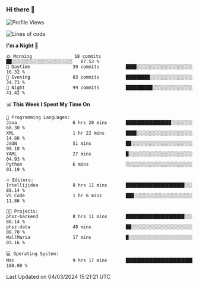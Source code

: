 ### Hi there 👋

<!--
**ALiersEL/ALiersEL** is a ✨ _special_ ✨ repository because its `README.md` (this file) appears on your GitHub profile.

Here are some ideas to get you started:

- 🔭 I’m currently working on ...
- 🌱 I’m currently learning ...
- 👯 I’m looking to collaborate on ...
- 🤔 I’m looking for help with ...
- 💬 Ask me about ...
- 📫 How to reach me: ...
- 😄 Pronouns: ...
- ⚡ Fun fact: ...
-->

<!--START_SECTION:waka-->
![Profile Views](http://img.shields.io/badge/Profile%20Views-0-blue)

![Lines of code](https://img.shields.io/badge/From%20Hello%20World%20I%27ve%20Written-7.6%20million%20lines%20of%20code-blue)

**I'm a Night 🦉** 

```text
🌞 Morning                18 commits          ██░░░░░░░░░░░░░░░░░░░░░░░   07.53 % 
🌆 Daytime                39 commits          ████░░░░░░░░░░░░░░░░░░░░░   16.32 % 
🌃 Evening                83 commits          █████████░░░░░░░░░░░░░░░░   34.73 % 
🌙 Night                  99 commits          ██████████░░░░░░░░░░░░░░░   41.42 % 
```


📊 **This Week I Spent My Time On** 

```text
💬 Programming Languages: 
Java                     6 hrs 20 mins       █████████████████░░░░░░░░   68.30 % 
XML                      1 hr 22 mins        ████░░░░░░░░░░░░░░░░░░░░░   14.88 % 
JSON                     51 mins             ██░░░░░░░░░░░░░░░░░░░░░░░   09.18 % 
YAML                     27 mins             █░░░░░░░░░░░░░░░░░░░░░░░░   04.93 % 
Python                   6 mins              ░░░░░░░░░░░░░░░░░░░░░░░░░   01.19 % 

🔥 Editors: 
Intellijidea             8 hrs 11 mins       ██████████████████████░░░   88.14 % 
VS Code                  1 hr 6 mins         ███░░░░░░░░░░░░░░░░░░░░░░   11.86 % 

🐱‍💻 Projects: 
phsz-backend             8 hrs 11 mins       ██████████████████████░░░   88.14 % 
phsz-data                48 mins             ██░░░░░░░░░░░░░░░░░░░░░░░   08.70 % 
WallMaria                17 mins             █░░░░░░░░░░░░░░░░░░░░░░░░   03.16 % 

💻 Operating System: 
Mac                      9 hrs 17 mins       █████████████████████████   100.00 % 
```


 Last Updated on 04/03/2024 15:21:21 UTC
<!--END_SECTION:waka-->
